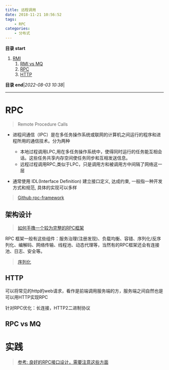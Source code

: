 ```yaml
---
title: 远程调用
date: 2018-11-21 10:56:52
tags: 
    - RPC
categories: 
    - 分布式
---
```


**目录 start**

1. [RMI](#rmi)
    1. [RMI vs MQ](#rmi-vs-mq)
    1. [RPC](#rpc)
    1. [HTTP](#http)

**目录 end**|_2022-08-03 10:38_|
****************************************
# RPC
> Remote Procedure Calls 

- 进程间通信（IPC）是在多任务操作系统或联网的计算机之间运行的程序和进程所用的通信技术。分为两种
    - 本地过程调用LPC,用在多任务操作系统中，使得同时运行的任务能互相会话。这些任务共享内存空间使任务同步和互相发送信息。
    - 远程过程调用RPC,类似于LPC，只是调用方和被调用方中间隔了网络这一层

- 通常使用 IDL(Interface Definition) 建立接口定义, 达成约束, 一般指一种开发方式和规范, 具体的实现可以多样

> [Github rpc-framework ](https://github.com/topics/rpc-framework?l=java)

## 架构设计
> [如何手撸一个较为完整的RPC框架 ](https://juejin.cn/post/6992867064952127524)  

RPC 框架一般有这些组件：服务治理(注册发现)、负载均衡、容错、序列化/反序列化、编解码、网络传输、线程池、动态代理等，当然有的RPC框架还会有连接池、日志、安全等。

> [序列化](/Skills/Serialization/Serialization.md)

## HTTP
可以将常见的http的web请求，看作是前端调用服务端的方，服务端之间自然也是可以用HTTP实现RPC

针对RPC优化：长连接，HTTP2二进制协议

## RPC vs MQ

# 实践

> [参考: 良好的RPC接口设计，需要注意这些方面](https://www.jianshu.com/p/dca5b00e72e4)